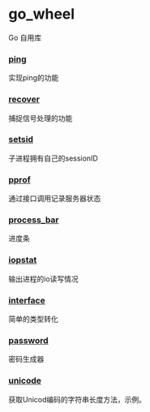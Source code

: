 # go_wheel
Go 自用库

### [ping](./ping/check_ping.go)
实现ping的功能
### [recover](./recover/sign_recover.go)
捕捉信号处理的功能
### [setsid](./setsid/setsid.go)
子进程拥有自己的sessionID
### [pprof](./pprof/pprof.go)
通过接口调用记录服务器状态
### [process_bar](./process_bar/process_bar.go)
进度条
### [iopstat](./iopstat/iopstat.go)
输出进程的io读写情况
### [interface](./interface/interface.go)
简单的类型转化
### [password](./password/password.go)
密码生成器
### [unicode](./unicode/unicode.go)
获取Unicod编码的字符串长度方法，示例。
